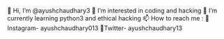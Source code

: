 👋 Hi, I’m @ayushchaudhary3
👀 I’m interested in coding and hacking
🌱 I’m currently learning python3 and ethical hacking
📫 How to reach me : 
🫡Instagram- ayushchaudhary013 
🫡Twitter- ayushchaudhary13
